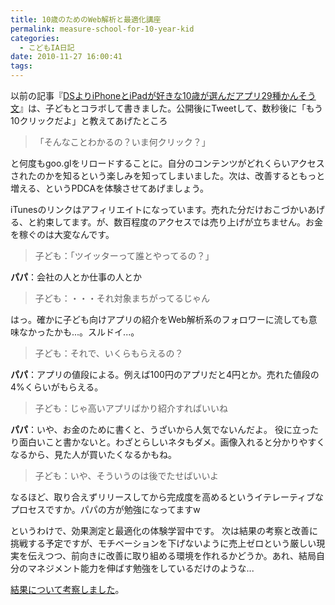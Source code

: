 ```yaml
---
title: 10歳のためのWeb解析と最適化講座
permalink: measure-school-for-10-year-kid
categories:
  - こどもIA日記
date: 2010-11-27 16:00:41
tags:
---
```


以前の記事『[DSよりiPhoneとiPadが好きな10歳が選んだアプリ29種かんそう文](../iphone-app-for-10-year-kid/)』は、子どもとコラボして書きました。公開後にTweetして、数秒後に「もう10クリックだよ」と教えてあげたところ

> 「そんなことわかるの？いま何クリック？」

と何度もgoo.glをリロードすることに。自分のコンテンツがどれくらいアクセスされたのかを知るという楽しみを知ってしまいました。次は、改善するともっと増える、というPDCAを体験させてあげましょう。

iTunesのリンクはアフィリエイトになっています。売れた分だけおこづかいあげる、と約束してます。が、数百程度のアクセスでは売り上げが立ちません。お金を稼ぐのは大変なんです。

> 子ども：「ツイッターって誰とやってるの？」

**パパ**：会社の人とか仕事の人とか

> 子ども：・・・それ対象まちがってるじゃん

はっ。確かに子ども向けアプリの紹介をWeb解析系のフォロワーに流しても意味なかったかも...。スルドイ...。

> 子ども：それで、いくらもらえるの？

**パパ**：アプリの値段による。例えば100円のアプリだと4円とか。売れた値段の4%くらいがもらえる。

> 子ども：じゃ高いアプリばかり紹介すればいいね

**パパ**：いや、お金のために書くと、うざいから人気でないんだよ。
役に立ったり面白いこと書かないと。わざとらしいネタもダメ。画像入れると分かりやすくなるから、見た人が買いたくなるかもね。

> 子ども：いや、そういうのは後でたせばいいよ

なるほど、取り合えずリリースしてから完成度を高めるというイテレーティブなプロセスですか。パパの方が勉強になってますw

というわけで、効果測定と最適化の体験学習中です。
次は結果の考察と改善に挑戦する予定ですが、モチベーションを下げないように売上ゼロという厳しい現実を伝えつつ、前向きに改善に取り組める環境を作れるかどうか。あれ、結局自分のマネジメント能力を伸ばす勉強をしているだけのような...

[結果について考察しました](../web-analytics-lesson-for-kid-part1/)。